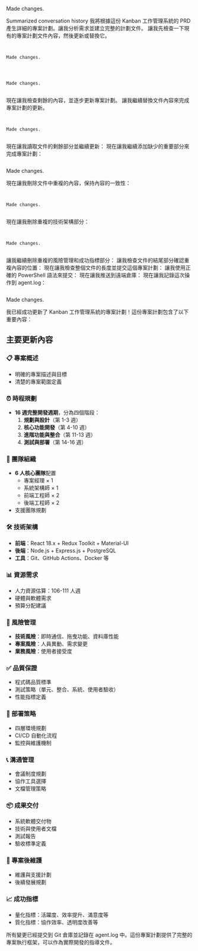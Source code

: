 


Made changes.

Summarized conversation history
我將根據這份 Kanban 工作管理系統的 PRD 產生詳細的專案計劃。讓我分析需求並建立完整的計劃文件。 讓我先檢查一下現有的專案計劃文件內容，然後更新或替換它。 
```


Made changes.


```

```


Made changes.


```
現在讓我檢查剩餘的內容，並逐步更新專案計劃。 讓我繼續替換文件內容來完成專案計劃的更新。 
```


Made changes.


```
現在讓我讀取文件的剩餘部分並繼續更新： 現在讓我繼續添加缺少的重要部分來完成專案計劃： 
````

````


Made changes.

現在讓我刪除文件中重複的內容，保持內容的一致性： 
```


Made changes.


```
現在讓我刪除重複的技術架構部分： 
```


Made changes.


```
讓我繼續刪除重複的風險管理和成功指標部分： 讓我檢查文件的結尾部分確認重複內容的位置： 現在讓我檢查整個文件的長度並提交這個專案計劃： 讓我使用正確的 PowerShell 語法來提交： 現在讓我推送到遠端倉庫： 現在讓我記錄這次操作到 agent.log： 
````

````


Made changes.

我已經成功更新了 Kanban 工作管理系統的專案計劃！這份專案計劃包含了以下重要內容：

## 主要更新內容

### 📋 專案概述
- 明確的專案描述與目標
- 清楚的專案範圍定義

### ⏰ 時程規劃
- **16 週完整開發週期**，分為四個階段：
  1. **規劃與設計**（第 1-3 週）
  2. **核心功能開發**（第 4-10 週）
  3. **進階功能與整合**（第 11-13 週）
  4. **測試與部署**（第 14-16 週）

### 👥 團隊組織
- **6 人核心團隊**配置
  - 專案經理 × 1
  - 系統架構師 × 1
  - 前端工程師 × 2
  - 後端工程師 × 2
- 支援團隊規劃

### 🛠 技術架構
- **前端**：React 18.x + Redux Toolkit + Material-UI
- **後端**：Node.js + Express.js + PostgreSQL
- **工具**：Git、GitHub Actions、Docker 等

### 📊 資源需求
- 人力資源估算：106-111 人週
- 硬體與軟體需求
- 預算分配建議

### 🚨 風險管理
- **技術風險**：即時通信、拖曳功能、資料庫性能
- **專案風險**：人員異動、需求變更
- **業務風險**：使用者接受度

### ✅ 品質保證
- 程式碼品質標準
- 測試策略（單元、整合、系統、使用者驗收）
- 性能指標定義

### 🚀 部署策略
- 四層環境規劃
- CI/CD 自動化流程
- 監控與維護機制

### 📞 溝通管理
- 會議制度規劃
- 協作工具選擇
- 文檔管理策略

### 📦 成果交付
- 系統軟體交付物
- 技術與使用者文檔
- 測試報告
- 驗收標準定義

### 🔧 專案後維護
- 維護與支援計劃
- 後續發展規劃

### 📈 成功指標
- 量化指標：活躍度、效率提升、滿意度等
- 質化指標：協作效率、透明度改善等

所有變更已經提交到 Git 倉庫並記錄在 agent.log 中。這份專案計劃提供了完整的專案執行框架，可以作為實際開發的指導文件。